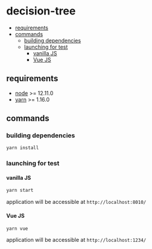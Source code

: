# decision-tree

<!-- START doctoc generated TOC please keep comment here to allow auto update -->
<!-- DON'T EDIT THIS SECTION, INSTEAD RE-RUN doctoc TO UPDATE -->


- [requirements](#requirements)
- [commands](#commands)
  - [building dependencies](#building-dependencies)
  - [launching for test](#launching-for-test)
    - [vanilla JS](#vanilla-js)
    - [Vue JS](#vue-js)

<!-- END doctoc generated TOC please keep comment here to allow auto update -->

## requirements

- [node](http://nodejs.org/download/) >= 12.11.0
- [yarn](https://yarnpkg.com/lang/en/) >= 1.16.0

## commands

### building dependencies

```sh
yarn install
```

### launching for test

#### vanilla JS

```sh
yarn start
```

application will be accessible at `http://localhost:8010/`

#### Vue JS

```sh
yarn vue
```

application will be accessible at `http://localhost:1234/`
